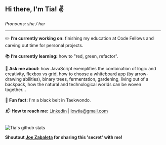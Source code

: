 ## Hi there, I'm Tia! :v:
*Pronouns: she / her*
***

:pencil2: **I’m currently working on:** finishing my education at Code Fellows and carving out time for personal projects.
<br>
<br>
:books: **I’m currently learning:** how to "red, green, refactor".
<br>
<br>
:speech_balloon: **Ask me about:** how JavaScript exemplifies the combination of logic and creativity, flexbox vs grid, how to choose a whiteboard app (by arrow-drawing abilities), binary trees, fermentation, gardening, living out of a backpack, how the natural and technological worlds can be woven together...
 <br>
 <br>
 :rainbow: **Fun fact:** I'm a black belt in Taekwondo. 
 <br>
 <br>
 :mailbox_with_mail: **How to reach me:** <a href="https://www.linkedin.com/in/tia-low/">Linkedin</a>  |  <lowtia@gmail.com>
 <br>
 <br>


![Tia's github stats](https://github-readme-stats.vercel.app/api?username=TiaLow)


**Shoutout [Joe Zabaleta](https://github.com/joseph-zabaleta) for sharing this 'secret' with me!**
